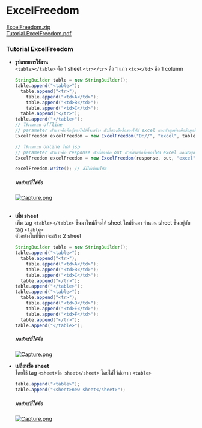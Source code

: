 # ExcelFreedom
[ExcelFreedom.zip](https://github.com/nut077/ExcelFreedom/files/1987460/ExcelFreedom.zip)
<br>
[Tutorial.ExcelFreedom.pdf](https://github.com/nut077/ExcelFreedom/files/1987462/Tutorial.ExcelFreedom.pdf)

### Tutorial ExcelFreedom
* **รูปแบบการใช้งาน**<br>
```<table></table>``` คือ 1 sheet ```<tr></tr>``` คือ 1 แถว ```<td></td>``` คือ 1 column
    ```java
    StringBuilder table = new StringBuilder();
    table.append("<table>");
      table.append("<tr>");
        table.append("<td>A</td>");
        table.append("<td>B</td>");
        table.append("<td>C</td>");
      table.append("</tr>");
    table.append("</table>");
    // ใช้งานแบบ offline
    // parameter ตัวแรกคือที่อยู่ของไฟล์ที่จะสร้าง ตัวที่สองคือชื่อของไฟล์ excel และตัวสุดท้ายคือข้อมูลที่จะเขียนลงในไฟล์ excel
    ExcelFreedom excelFreedom = new ExcelFreedom("D://", "excel", table.toString());

    // ใช้งานแบบ online ไฟล์ jsp
    // parameter ตัวแรกคือ response ตัวที่สองคือ out ตัวที่สามคือชื่อของไฟล์ excel และตัวสุดท้ายคือข้อมูลที่จะเขียนลงในไฟล์ excel
    ExcelFreedom excelFreedom = new ExcelFreedom(response, out, "excel", table.toString());

    excelFreedom.write(); // สั่งให้เขียนไฟล์ 
    ```
    ##### ผลลัพธ์ที่ได้คือ
    [![Capture.png](https://s31.postimg.cc/oz427g9nf/Capture.png)](https://postimg.cc/image/5u0sxouzb/)
    <br><br>

* **เพิ่ม sheet**<br>
เพิ่ม tag ```<table></table>``` ขึ้นมาใหม่ก็จะได้ sheet ใหม่ขึ้นมา จำนวน sheet ขึ้นอยู่กับ tag ```<table>```<br>
ตัวอย่างในที่นี้เราจะสร้าง 2 sheet
    ```java
    StringBuilder table = new StringBuilder();
    table.append("<table>");
      table.append("<tr>");
        table.append("<td>A</td>");
        table.append("<td>B</td>");
        table.append("<td>C</td>");
      table.append("</tr>");
    table.append("</table>");
    table.append("<table>");
      table.append("<tr>");
        table.append("<td>D</td>");
        table.append("<td>E</td>");
        table.append("<td>F</td>");
      table.append("</tr>");
    table.append("</table>");
    ```
    ##### ผลลัพธ์ที่ได้คือ
    [![Capture.png](https://s9.postimg.cc/cp66feunj/Capture.png)](https://postimg.cc/image/70zvoiqaz/)<br>
    
* **เปลี่ยนชื่อ sheet**<br>
โดยใช้ tag ```<sheet>ชื่อ sheet</sheet>``` โดยใส่ไว้ต่อจาก ```<table>```
    ```java
    table.append("<table>");
    table.append("<sheet>new sheet</sheet>");
    ```
    ##### ผลลัพธ์ที่ได้คือ
    [![Capture.png](https://s9.postimg.cc/m8kgmxzxb/Capture.png)](https://postimg.cc/image/jr8pfog0r/)
